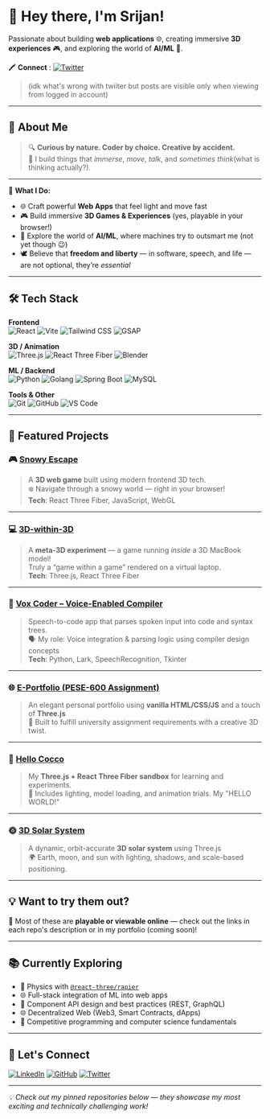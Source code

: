 # 👋 Hey there, I'm Srijan!

Passionate about building **web applications** 🌐, creating immersive **3D experiences** 🎮, and exploring the world of **AI/ML** 🤖.

🖍️ **Connect** : [![Twitter](https://img.shields.io/badge/-Twitter-1DA1F2?style=flat&logo=twitter&logoColor=white)](https://x.com/srijancs) 
> (idk what's wrong with twiiter but posts are visible only when viewing from logged in account)
---

## 🧠 About Me

> 🔍 **Curious by nature. Coder by choice. Creative by accident.**  
> 🎯 I build things that *immerse*, *move*, *talk*, and *sometimes think*(what is thinking actually?).  

---

🧩 **What I Do:**

- 🌐 Craft powerful **Web Apps** that feel light and move fast  
- 🎮 Build immersive **3D Games & Experiences** (yes, playable in your browser!)  
- 🤖 Explore the world of **AI/ML**, where machines try to outsmart me (not yet though 😉)  
- 🕊️ Believe that **freedom and liberty** — in software, speech, and life — are not optional, they’re *essential*
---

## 🛠️ Tech Stack

**Frontend**  
![React](https://img.shields.io/badge/-React-61DAFB?style=flat&logo=react&logoColor=white)
![Vite](https://img.shields.io/badge/-Vite-646CFF?style=flat&logo=vite&logoColor=white)
![Tailwind CSS](https://img.shields.io/badge/-Tailwind-06B6D4?style=flat&logo=tailwindcss&logoColor=white)
![GSAP](https://img.shields.io/badge/-GSAP-88CE02?style=flat&logo=greensock&logoColor=white)

**3D / Animation**  
![Three.js](https://img.shields.io/badge/-Three.js-000000?style=flat&logo=three.js&logoColor=white)
![React Three Fiber](https://img.shields.io/badge/-React%20Three%20Fiber-000?style=flat)
![Blender](https://img.shields.io/badge/-Blender-F5792A?style=flat&logo=blender&logoColor=white)

**ML / Backend**  
![Python](https://img.shields.io/badge/-Python-3776AB?style=flat&logo=python&logoColor=white)
![Golang](https://img.shields.io/badge/-Go-00ADD8?style=flat&logo=go&logoColor=white)
![Spring Boot](https://img.shields.io/badge/-Spring%20Boot-6DB33F?style=flat&logo=spring-boot&logoColor=white)
![MySQL](https://img.shields.io/badge/-MySQL-4479A1?style=flat&logo=mysql&logoColor=white)

**Tools & Other**  
![Git](https://img.shields.io/badge/-Git-F05032?style=flat&logo=git&logoColor=white)
![GitHub](https://img.shields.io/badge/-GitHub-181717?style=flat&logo=github&logoColor=white)
![VS Code](https://img.shields.io/badge/-VS%20Code-007ACC?style=flat&logo=visual-studio-code&logoColor=white)

---

## 🌟 Featured Projects

### 🎮 [Snowy Escape](https://github.com/Srijan-Petwal/snowy-escape)
> A **3D web game** built using modern frontend 3D tech.  
> ❄️ Navigate through a snowy world — right in your browser!  
> **Tech**: React Three Fiber, JavaScript, WebGL

---

### 💻 [3D-within-3D](https://github.com/Srijan-Petwal/3D-within-3D)
> A **meta-3D experiment** — a game running *inside* a 3D MacBook model!  
> Truly a “game within a game” rendered on a virtual laptop.  
> **Tech**: Three.js, React Three Fiber

---

### 🧠 [Vox Coder – Voice-Enabled Compiler](https://github.com/Pranav-Uniyal/Vox-Coder-Voice-Enabled-Compiler)
> Speech-to-code app that parses spoken input into code and syntax trees.  
> 🗣️ My role: Voice integration & parsing logic using compiler design concepts  
> **Tech**: Python, Lark, SpeechRecognition, Tkinter

---

### 🌐 [E-Portfolio (PESE-600 Assignment)](https://github.com/Srijan-Petwal/Eportfolio-assign)
> An elegant personal portfolio using **vanilla HTML/CSS/JS** and a touch of **Three.js**  
> 📘 Built to fulfill university assignment requirements with a creative 3D twist.

---

### 🔬 [Hello Cocco](https://github.com/Srijan-Petwal/hello-cocco)
> My **Three.js + React Three Fiber sandbox** for learning and experiments.  
> 🧪 Includes lighting, model loading, and animation trials.
> My "HELLO WORLD!"
---

### 🌞 [3D Solar System](https://github.com/Srijan-Petwal/3D-Solar-System)
> A dynamic, orbit-accurate **3D solar system** using Three.js  
> 🌍 Earth, moon, and sun with lighting, shadows, and scale-based positioning.

---

## 💡 Want to try them out?

🔗 Most of these are **playable or viewable online** — check out the links in each repo's description or in my portfolio (coming soon)!

---

## 📚 Currently Exploring

- 🤿 Physics with [`@react-three/rapier`](https://github.com/pmndrs/react-three-rapier)
- 🌐 Full-stack integration of ML into web apps
- 🔌 Component API design and best practices (REST, GraphQL)
- 🌐 Decentralized Web (Web3, Smart Contracts, dApps)
- 🧪 Competitive programming and computer science fundamentals

---

## 💬 Let's Connect

[![LinkedIn](https://img.shields.io/badge/-LinkedIn-0077B5?style=flat&logo=linkedin&logoColor=white)](http://www.linkedin.com/in/srijan-petwal)
[![GitHub](https://img.shields.io/badge/-GitHub-181717?style=flat&logo=github&logoColor=white)](https://github.com/Srijan-Petwal)
[![Twitter](https://img.shields.io/badge/-Twitter-1DA1F2?style=flat&logo=twitter&logoColor=white)](https://x.com/srijancs)

---

_💡 Check out my pinned repositories below — they showcase my most exciting and technically challenging work!_
